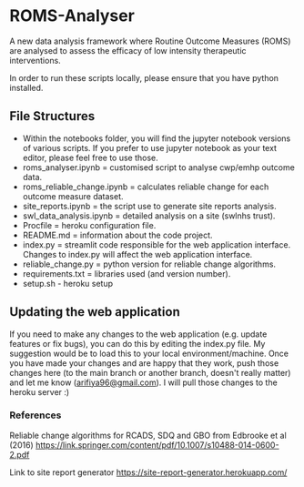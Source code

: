 # ROMS-Analyser

A new data analysis framework where Routine Outcome Measures (ROMS) are analysed to assess the efficacy of low intensity therapeutic interventions. 

In order to run these scripts locally, please ensure that you have python installed. 

## File Structures

- Within the notebooks folder, you will find the jupyter notebook versions of various scripts. If you prefer to use jupyter notebook as your text editor, please feel free to use those.
- roms_analyser.ipynb = customised script to analyse cwp/emhp outcome data.
- roms_reliable_change.ipynb = calculates reliable change for each outcome measure dataset.
- site_reports.ipynb = the script use to generate site reports analysis.
- swl_data_analysis.ipynb = detailed analysis on a site (swlnhs trust).
- Procfile = heroku configuration file.
- README.md = information about the code project.
- index.py = streamlit code responsible for the web application interface. Changes to index.py will affect the web application interface. 
- reliable_change.py = python version for reliable change algorithms.
- requirements.txt = libraries used (and version number). 
- setup.sh - heroku setup

## Updating the web application

If you need to make any changes to the web application (e.g. update features or fix bugs), you can do this by editing the index.py file. My suggestion would be to load this to your local environment/machine. Once you have made your changes and are happy that they work, push those changes here (to the main branch or another branch, doesn't really matter) and let me know (arifiya96@gmail.com). I will pull those changes to the heroku server :) 

### References

Reliable change algorithms for RCADS, SDQ and GBO from Edbrooke et al (2016)
https://link.springer.com/content/pdf/10.1007/s10488-014-0600-2.pdf 

Link to site report generator https://site-report-generator.herokuapp.com/
